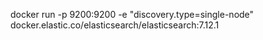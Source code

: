 docker run -p 9200:9200 -e "discovery.type=single-node" docker.elastic.co/elasticsearch/elasticsearch:7.12.1